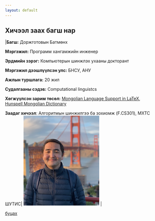 ```yaml
---
layout: default
---
```


## Хичээл заах багш нар

|**Багш:** Доржготовын Батмөнх

**Мэргэжил:** Программ хангамжийн инженер

**Эрдмийн зэрэг:** Компьютерын шинжлэх ухааны докторант

**Мэргэжил дээшлүүлсэн улс:** БНСУ, АНУ

**Ажлын туршлага:** 20 жил

**Судалгааны сэдэв:** Computational linguistcs

**Хөгжүүлсэн зарим төсөл:** [Mongolian Language Support in LaTeX](https://ctan.org/pkg/mongolian-babel), [Hunspell Mongolian Dictionary](https://github.com/bataak/dict-mn)

**Заадаг хичээл**: Алгоритмын шинжилгээ ба зохиомж (F.CS301), МХТС ШУТИС| <img src="assets/images/IMG_0115.jpeg" width="250"> |


[буцах](./)
